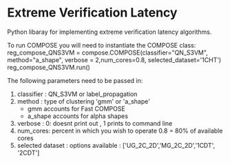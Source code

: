 # Extreme Verification Latency


Python libaray for implementing extreme verification latency algorithms.

To run COMPOSE you will need to instantiate the COMPOSE class: 
reg_compose_QNS3VM = compose.COMPOSE(classifier="QN_S3VM", method="a_shape", verbose = 2,num_cores=0.8, selected_dataset='1CHT')
reg_compose_QNS3VM.run()

The following parameters need to be passed in: 
1. classifier : QN_S3VM or label_propagation 
2. method : type of clustering 'gmm' or 'a_shape'
    - gmm accounts for Fast COMPOSE
    - a_shape accounts for alpha shapes
3. verbose : 0: doesnt print out , 1 prints to command line 
4. num_cores: percent in which you wish to operate 0.8 = 80% of available cores 
5. selected dataset : options available :
    ['UG_2C_2D','MG_2C_2D','1CDT', '2CDT']

